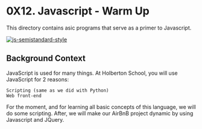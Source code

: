 # 0X12. Javascript - Warm Up
This directory contains asic programs that serve as a primer to Javascript.

[![js-semistandard-style](https://raw.githubusercontent.com/standard/semistandard/master/badge.svg)](https://github.com/standard/semistandard)

## Background Context

JavaScript is used for many things. At Holberton School, you will use JavaScript for 2 reasons:

    Scripting (same as we did with Python)
    Web front-end

For the moment, and for learning all basic concepts of this language, we will do some scripting. After, we will make our AirBnB project dynamic by using Javascript and JQuery.
